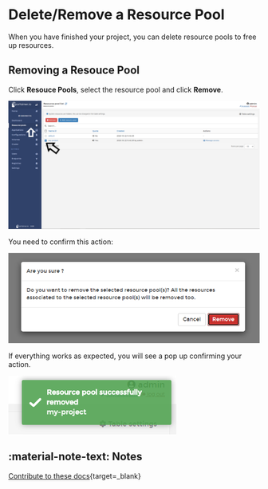 # Delete/Remove a Resource Pool

When you have finished your project, you can delete resource pools to free up resources.

## Removing a Resouce Pool

Click <b>Resouce Pools</b>, select the resource pool and click <b>Remove</b>.

![resource](assets/delete-1.png)

You need to confirm this action:

![resource](assets/delete-2.png)

If everything works as expected, you will see a pop up confirming your action.

![resource](assets/delete-3.png)

## :material-note-text: Notes

[Contribute to these docs](https://github.com/portainer/portainer-docs/blob/master/contributing.md){target=_blank}